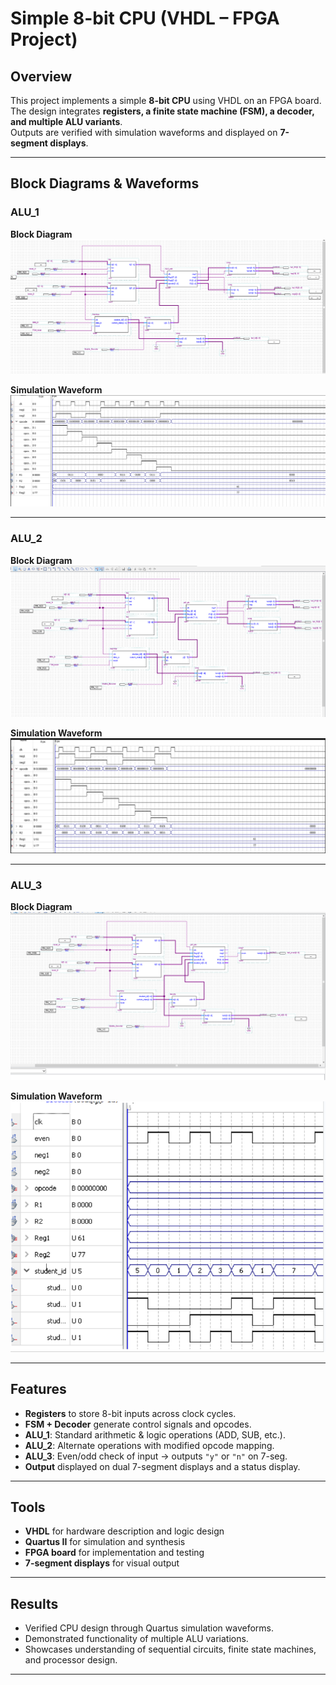 # Simple 8-bit CPU (VHDL – FPGA Project)

## Overview
This project implements a simple **8-bit CPU** using VHDL on an FPGA board.  
The design integrates **registers, a finite state machine (FSM), a decoder, and multiple ALU variants**.  
Outputs are verified with simulation waveforms and displayed on **7-segment displays**.

---

## Block Diagrams & Waveforms

### ALU_1
**Block Diagram**  
![ALU_1 Block Diagram](alu1_block.PNG)

**Simulation Waveform**  
![ALU_1 Waveform](alu1_waveform_v2.png)

---

### ALU_2
**Block Diagram**  
![ALU_2 Block Diagram](alu2_block.PNG)

**Simulation Waveform**  
![ALU_2 Waveform](alu2_waveform_v2.png)

---

### ALU_3
**Block Diagram**  
![ALU_3 Block Diagram](alu3_block.PNG)

**Simulation Waveform**  
![ALU_3 Waveform](alu3_waveform_v2.png)

---

## Features
- **Registers** to store 8-bit inputs across clock cycles.  
- **FSM + Decoder** generate control signals and opcodes.  
- **ALU_1**: Standard arithmetic & logic operations (ADD, SUB, etc.).  
- **ALU_2**: Alternate operations with modified opcode mapping.  
- **ALU_3**: Even/odd check of input → outputs `"y"` or `"n"` on 7-seg.  
- **Output** displayed on dual 7-segment displays and a status display.  

---

## Tools
- **VHDL** for hardware description and logic design  
- **Quartus II** for simulation and synthesis  
- **FPGA board** for implementation and testing  
- **7-segment displays** for visual output  

---

## Results
- Verified CPU design through Quartus simulation waveforms.  
- Demonstrated functionality of multiple ALU variations.  
- Showcases understanding of sequential circuits, finite state machines, and processor design.  

---
